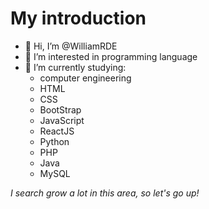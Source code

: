 # My introduction

- 👋 Hi, I’m @WilliamRDE
- 👀 I’m interested in programming language
- 🌱 I’m currently studying: 
  - computer engineering
  - HTML
  - CSS
  - BootStrap
  - JavaScript
  - ReactJS
  - Python
  - PHP
  - Java
  - MySQL

*I search grow a lot in this area, so let's go up!*


<!---
WilliamRDE/WilliamRDE is a ✨ special ✨ repository because its `README.md` (this file) appears on your GitHub profile.
You can click the Preview link to take a look at your changes.
--->
